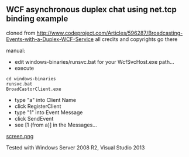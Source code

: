 ## WCF asynchronous duplex chat using net.tcp binding example

cloned from http://www.codeproject.com/Articles/596287/Broadcasting-Events-with-a-Duplex-WCF-Service
all credits and copyrights go there

manual:

- edit windows-binaries/runsvc.bat for your WcfSvcHost.exe path...
- execute
```
cd windows-binaries
runsvc.bat
BroadCastorClient.exe
```
- type "a" into Client Name
- click RegisterClient
- type "1" into Event Message
- click SendEvent
- see [1 (from a)] in the Messages...

[screen.png](screen.png)

Tested with Windows Server 2008 R2, Visual Studio 2013